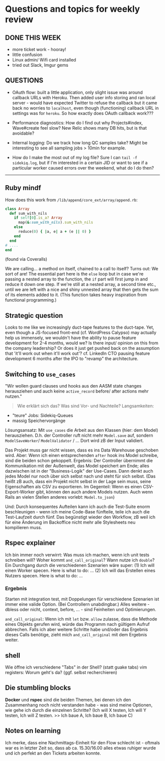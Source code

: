 # Questions and topics for weekly review

## DONE THIS WEEK
* more ticket work - hooray!
* little confusion
* Linux admin/ Wifi card installed
* tried out Slack, Imgur gems


## QUESTIONS
* OAuth flow: built a little application, only slight issue was around
  callback URLs with Heroku. Then added user info storing and ran local
  server - would have expected Twitter to refuse the callback but it
  came back no worries to `localhost`, even though (functioning)
  callback URL in settings was for `heroku`. So how exactly does OAuth
  callback work???

* Performance diagnostics: How do I find out why Projects#index,
  Wave#create feel slow? New Relic shows many DB hits, but is that
  avoidable?

* Internal logging: Do we track how long QC samples take? Might be
  interesting to see all sampling jobs > 10min for example.

* How do I make the most out of my log file? Sure I can `tail -f
  sidekiq.log`, but if I'm interested in a certain JID or want to see if
  a particular worker caused errors over the weekend, what do I do then?

-------------

## Ruby mindf
How does this work from `/lib/append/core_ext/array/append.rb`:

``` ruby
class Array
  def sum_with_nils
    if self[0].is_a? Array
      map(&:sum_with_nils).sum_with_nils
    else
      reduce(0) { |a, e| a + (e || 0) }
    end
  end
# ....
end
```
(found via Coveralls)

We are calling... a method on itself, chained to a call to itself?
Turns out: We sort of are! The essential part here is the `else` loop
but in case we're passing a nested array to the function, the `if` part
will first jump in and reduce it down one step. If we're still at a
nested array, a second time etc., until we are left with a nice and
shiny unnested array that then gets the sum of its elements added to it.
(This function takes heavy inspiration from functional programming.)

## Strategic question
Looks to me like we increasingly duct-tape features to the duct-tape.
Yet, even though a JS-focused front-end (cf. WordPress Calypso) may
actually help us immensely, we wouldn't have the ability to pause
feature development for 2-4 months, would we? Is there input/ opinion on
this from the company leadership? Or does it just get pushed back on the
assumption that 'it'll work out when it'll work out'?
cf. LinkedIn CTO pausing feature development 6 months after the IPO to
"revamp" the architecture.

## Switching to `use_cases`
"Wir wollen guard clauses und hooks aus den AASM state changes
herausziehen und auch keine `active_record` before/ after actions mehr
nutzen."

> Wie erklärt sich das? Was sind Vor- und Nachteile?
Langsamkeiten:
* "teure" Jobs: Sidekiq-Queues
* massig Speichervorgänge

Lösungsansatz:
Mit `use_cases` die Arbeit aus den Klassen (hier: dem Model)
herausziehen. D.h. der Controller ruft nicht mehr `Model.save` auf,
sondern `ModelSaveWorker`/ `ModelValidator` / ... Dort wird zB der Input
validiert.

Das Projekt muss gar nicht wissen, dass es ins Data Warehouse geschoben
wird. Aber: Wenn ich einen entsprechenden `after` hook ins Model schreibe,
sind die beiden schon gekoppelt.
Ergebnis: Der Controller übernimmt die Kommunikation mit der Außenwelt,
das Model speichert am Ende; alles dazwischen ist in der
"Business-Logik" der Use-Cases. Dann denkt auch jedes Model nur noch
über sich selbst nach und steht für sich selbst.
(Das heißt zB auch, dass ein Projekt nicht selbst in der Lage sein
muss, seine Eigenschaften als CSV zu exportieren. Im Gegenteil: Wenn es
einen CSV-Export-Worker gibt, können den auch andere Models nutzen. Auch
wenn Rails an vielen Stellen anderes vorlebt: `Model.to_json`)

Und: Durch konsequentes Aufteilen kann ich auch die Test-Suite enorm
beschleunigen - wenn ich meine Code-Base fünfteile, teile ich auch die
Test-Laufzeit durch fünf. Das begünstigt wieder den Workflow, zB weil
ich für eine Änderung im Backoffice nicht mehr alle Stylesheets neu
kompilieren muss.

## Rspec explainer
Ich bin immer noch verwirrt: Was muss ich machen, wenn ich unit tests
schreiben will? Woher kommt `and_call_original`? Wann nutze ich
`double`? Ein Durchgang durch die verschiedenen Szenarien wäre super:
(1) Ich will einen Worker specen. Here is what to do: ...
(2) Ich will das Erstellen eines Nutzers specen. Here is what to do:
...

### Ergebnis
Starten mit integration test, mit Doppelungen für verschiedene Szenarien
ist immer eine valide Option. (Bei Controllern unabdingbar.)
Alles weitere - dbless oder nicht, context, before, ... - sind
Feinheiten und Optimierungen.

`and_call_original`: Wenn ich mit `let` bzw. `allow` zulasse, dass die
Methode eines Objekts gerufen wird, würde das Programm nach gültigem
Aufruf abbrechen. Falls ich aber weitere Schritte habe und/oder das
Ergebnis dieses Calls benötige, zieht mich `and_call_original` mit dem
Ergebnis weiter.

## shell
Wie öffne ich verschiedene "Tabs" in der Shell? (statt guake tabs)
vim registers: Worum geht's da? (ggf. selbst recherchieren)

## Die stumbling blocks
**Docker** und **rspec** sind die beiden Themen, bei denen ich den
Zusammenhang noch nicht verstanden habe - was sind meine Optionen, wie
gehe ich durch die einzelnen Schritte? (Ich will X testen, Ich will Y
testen, Ich will Z testen. >> Ich baue A, Ich baue B, Ich baue C)

## Notes on learning
Ich merke, dass eine Nachmittags-Einheit für den Flow schlecht ist -
oftmals war es in letzter Zeit so, dass ab ca. 15.30/16.00 alles etwas
ruhiger wurde und ich perfekt an den Tickets arbeiten konnte.
